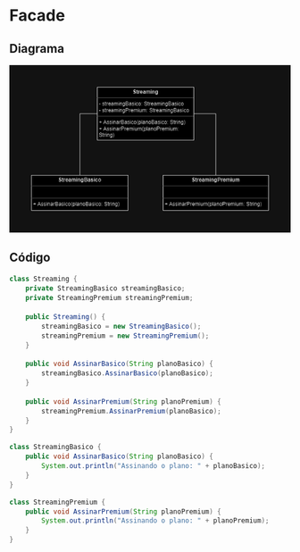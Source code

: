 # Facade

## Diagrama

![Facade](https://github.com/JoaoGRMira/bertoti/blob/main/Engenharia%20de%20Software%20III/Facade/images/Facade.png)

## Código

```java
class Streaming {
    private StreamingBasico streamingBasico;
    private StreamingPremium streamingPremium;

    public Streaming() {
        streamingBasico = new StreamingBasico();
        streamingPremium = new StreamingPremium();
    }

    public void AssinarBasico(String planoBasico) {
        streamingBasico.AssinarBasico(planoBasico);
    }

    public void AssinarPremium(String planoPremium) {
        streamingPremium.AssinarPremium(planoBasico);
    }
}
```

```java
class StreamingBasico {
    public void AssinarBasico(String planoBasico) {
        System.out.println("Assinando o plano: " + planoBasico);
    }
}
```

```java
class StreamingPremium {
    public void AssinarPremium(String planoPremium) {
        System.out.println("Assinando o plano: " + planoPremium);
    }
}
```